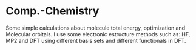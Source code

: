 # Comp.-Chemistry
Some simple calculations about molecule total energy, optimization and Molecular orbitals.
I use some electronic estructure methods such as: HF, MP2 and DFT using different basis sets and different functionals in DFT.

